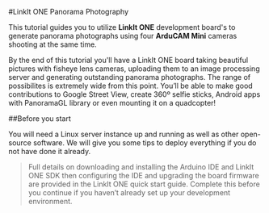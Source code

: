#LinkIt ONE Panorama Photography

This tutorial guides you to utilize **LinkIt ONE** development board's to generate panorama photographs using four **ArduCAM Mini** cameras shooting at the same time. 

By the end of this tutorial you'll have a LinkIt ONE board taking beautiful pictures with fisheye lens cameras, uploading them to an image processing server and generating outstanding panorama photographs. The range of possibilites is extremely wide from this point. You’ll be able to make good contributions to Google Street View, create 360º selfie sticks, Android apps with PanoramaGL library or even mounting it on a quadcopter!  

##Before you start

You will need a Linux server instance up and running as well as other open-source software. We will give you some tips to deploy everything if you do not have done it already. 

> Full details on downloading and installing the Arduino IDE and LinkIt ONE SDK then configuring the IDE and upgrading the board firmware are provided in the LinkIt ONE quick start guide. Complete this before you continue if you haven’t already set up your development environment.